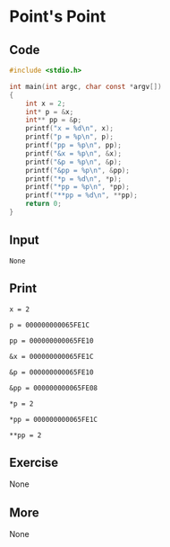 # Point's Point

## Code

```C
#include <stdio.h>

int main(int argc, char const *argv[])
{
    int x = 2;
    int* p = &x;
    int** pp = &p;
    printf("x = %d\n", x);
    printf("p = %p\n", p);
    printf("pp = %p\n", pp);
    printf("&x = %p\n", &x);
    printf("&p = %p\n", &p);
    printf("&pp = %p\n", &pp);
    printf("*p = %d\n", *p);
    printf("*pp = %p\n", *pp);
    printf("**pp = %d\n", **pp);
    return 0;
}
```

## Input

`None`

## Print

`x = 2`

`p = 000000000065FE1C`

`pp = 000000000065FE10`

`&x = 000000000065FE1C`

`&p = 000000000065FE10`

`&pp = 000000000065FE08`

`*p = 2`

`*pp = 000000000065FE1C`

`**pp = 2`

## Exercise

None

## More

None

